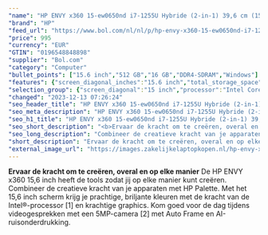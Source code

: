 ```yaml
---
"name": "HP ENVY x360 15-ew0650nd i7-1255U Hybride (2-in-1) 39,6 cm (15.6\") Touchscreen Full HD Intel® Core™ i7 16 GB DDR4-SDRAM 512 GB SSD NVIDIA GeForce RTX 2050 Wi-Fi 6E (802.11ax) Windows 11 Home Zilver"
"brand": "HP"
"feed_url": "https://www.bol.com/nl/nl/p/hp-envy-x360-15-ew0650nd-i7-1255u-hybride-39-6-cm-touchscreen-full-hd-intel-core-i7-16-gb-ddr4-sdram-512-gb-ssd-nvidia-geforce-rtx-2050-wi-fi-6e-windows-11-home-zilver/9300000102830237"
"price": 995
"currency": "EUR"
"GTIN": "0196548848898"
"supplier": "Bol.com"
"category": "Computer"
"bullet_points": ["15.6 inch","512 GB","16 GB","DDR4-SDRAM","Windows"]
"features": {"screen_diagonal_inches":"15.6 inch","total_storage_space":"512 GB","memory_size":"16 GB","memory_type":"DDR4-SDRAM","operating_system":"Windows"}
"selection_group": {"screen_diagonal":"15 inch","processor":"Intel Core i7","changed_price_past_3_days":false,"product_family":"Envy"}
"changed": "2023-12-13 07:26:24"
"seo_header_title": "HP ENVY x360 15-ew0650nd i7-1255U Hybride (2-in-1) 39,6 cm (15.6\") Touchscreen Full HD Intel® Core™ i7 16 GB DDR4-SDRAM 512 GB SSD NVIDIA GeForce RTX 2050 Wi-Fi 6E (802.11ax) Windows 11 Home Zilver"
"seo_meta_description": "HP ENVY x360 15-ew0650nd i7-1255U Hybride (2-in-1) 39,6 cm (15.6\") Touchscreen Full HD Intel® Core™ i7 16 GB DDR4-SDRAM 512 GB SSD NVIDIA GeForce RTX 2050 Wi-Fi 6E (802.11ax) Windows 11 Home Zilver"
"seo_h1_title": "HP ENVY x360 15-ew0650nd i7-1255U Hybride (2-in-1) 39,6 cm (15.6\") Touchscreen Full HD Intel® Core™ i7 16 GB DDR4-SDRAM 512 GB SSD NVIDIA GeForce RTX 2050 Wi-Fi 6E (802.11ax) Windows 11 Home Zilver"
"seo_short_description": "<b>Ervaar de kracht om te creëren, overal en op elke manier</b> De HP ENVY x360 15,6 inch heeft de tools zodat jij op elke manier kunt creëren."
"seo_long_description": "Combineer de creatieve kracht van je apparaten met HP Palette. Met het 15,6 inch scherm krijg je prachtige, briljante kleuren met de kracht van de Intel®-processor [1] en krachtige graphics. Kom goed voor de dag tijdens videogesprekken met een 5MP-camera [2] met Auto Frame en AI-ruisonderdrukking."
"short_description": "Ervaar de kracht om te creëren, overal en op elke manier De HP ENVY x360 15,6 inch heeft de tools zodat jij op elke manier kunt creëren. Combineer de creatieve kracht van je apparaten met HP Palette. Met het 15,6 inch scherm krijg je prachtige, briljante kleuren met de kracht van de Intel®-processor [1] en krachtige graphics. Kom goed voor de dag tijdens videogesprekken met een 5MP-camera [2] met Auto Frame en AI-ruisonderdrukking."
"external_image_url": "https://images.zakelijkelaptopkopen.nl/hp-envy-x360-15-ew0650nd-i7-1255u-hybride-39-6-cm-touchscreen-full-hd-intel-core-i7-16-gb-ddr4-sdram-512-gb-ssd-nvidia-geforce-rtx-2050-wi-fi-6e-windows-11-home-zilver.webp"
---
```


<b>Ervaar de kracht om te creëren, overal en op elke manier</b> De HP ENVY x360 15,6 inch heeft de tools zodat jij op elke manier kunt creëren. Combineer de creatieve kracht van je apparaten met HP Palette. Met het 15,6 inch scherm krijg je prachtige, briljante kleuren met de kracht van de Intel®-processor [1] en krachtige graphics. Kom goed voor de dag tijdens videogesprekken met een 5MP-camera [2] met Auto Frame en AI-ruisonderdrukking.